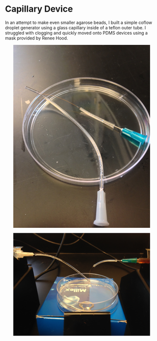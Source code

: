 # Capillary Device

In an attempt to make even smaller agarose beads, I built a simple coflow droplet generator using a glass capillary inside of a teflon outer tube. I struggled with clogging and quickly moved onto PDMS devices using a mask provided by Renee Hood.

<p align="center">
  <img width="450" height=auto src="imgs/Device.jpg">
</p>

<p align="center">
  <img width="450" height=auto src="imgs/Device2.jpg">
</p>
